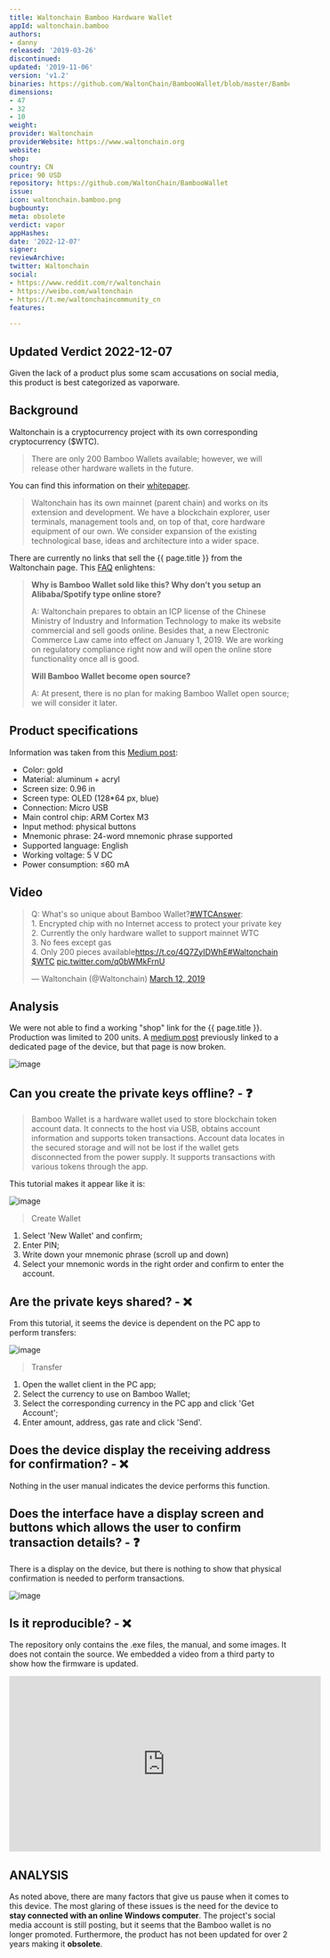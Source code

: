 ```yaml
---
title: Waltonchain Bamboo Hardware Wallet
appId: waltonchain.bamboo
authors:
- danny
released: '2019-03-26'
discontinued: 
updated: '2019-11-06'
version: 'v1.2'
binaries: https://github.com/WaltonChain/BambooWallet/blob/master/BambooWallet_v1.2.exe
dimensions:
- 47
- 32
- 10
weight: 
provider: Waltonchain
providerWebsite: https://www.waltonchain.org
website: 
shop: 
country: CN
price: 90 USD
repository: https://github.com/WaltonChain/BambooWallet
issue: 
icon: waltonchain.bamboo.png
bugbounty: 
meta: obsolete
verdict: vapor
appHashes: 
date: '2022-12-07'
signer: 
reviewArchive: 
twitter: Waltonchain
social:
- https://www.reddit.com/r/waltonchain
- https://weibo.com/waltonchain
- https://t.me/waltonchaincommunity_cn
features: 

---
```


## Updated Verdict 2022-12-07

Given the lack of a product plus some scam accusations on social media, this product is best categorized as vaporware.

## Background

Waltonchain is a cryptocurrency project with its own corresponding cryptocurrency ($WTC). 

> There are only 200 Bamboo Wallets available; however, we will release other hardware wallets in the future.

You can find this information on their [whitepaper](https://www.waltonchain.org/pdf/5ee1c6b5b10cf.pdf).

> Waltonchain has its own mainnet (parent chain) and works on its extension and
development. We have a blockchain explorer, user terminals, management tools and, on top of that, core hardware equipment of our own. We consider expansion of the existing technological base, ideas and architecture into a wider space.

There are currently no links that sell the {{ page.title }} from the Waltonchain page. This [FAQ](https://waltonchain-en.medium.com/waltonchain-bamboo-wallet-faq-1c8c323d761d) enlightens:

> **Why is Bamboo Wallet sold like this? Why don’t you setup an Alibaba/Spotify type online store?**
>
> A: Waltonchain prepares to obtain an ICP license of the Chinese Ministry of Industry and Information Technology to make its website commercial and sell goods online. Besides that, a new Electronic Commerce Law came into effect on January 1, 2019. We are working on regulatory compliance right now and will open the online store functionality once all is good.
>
> **Will Bamboo Wallet become open source?**
>
> A: At present, there is no plan for making Bamboo Wallet open source; we will consider it later.

## Product specifications

Information was taken from this [Medium post](https://waltonchain-en.medium.com/waltonchain-bamboo-wallet-faq-1c8c323d761d):
>
- Color: gold
- Material: aluminum + acryl
- Screen size: 0.96 in
- Screen type: OLED (128*64 px, blue)
- Connection: Micro USB
- Main control chip: ARM Cortex M3
- Input method: physical buttons
- Mnemonic phrase: 24-word mnemonic phrase supported
- Supported language: English
- Working voltage: 5 V DC
- Power consumption: ≤60 mA

## Video 

<blockquote class="twitter-tweet"><p lang="en" dir="ltr">Q: What&#39;s so unique about Bamboo Wallet?<a href="https://twitter.com/hashtag/WTCAnswer?src=hash&amp;ref_src=twsrc%5Etfw">#WTCAnswer</a>:<br>1. Encrypted chip with no Internet access to protect your private key<br>2. Currently the only hardware wallet to support mainnet WTC<br>3. No fees except gas<br>4. Only 200 pieces available<a href="https://t.co/4Q7ZyIDWhE">https://t.co/4Q7ZyIDWhE</a><a href="https://twitter.com/hashtag/Waltonchain?src=hash&amp;ref_src=twsrc%5Etfw">#Waltonchain</a> <a href="https://twitter.com/search?q=%24WTC&amp;src=ctag&amp;ref_src=twsrc%5Etfw">$WTC</a> <a href="https://t.co/q0bWMkFrnU">pic.twitter.com/q0bWMkFrnU</a></p>&mdash; Waltonchain (@Waltonchain) <a href="https://twitter.com/Waltonchain/status/1105453386818818048?ref_src=twsrc%5Etfw">March 12, 2019</a></blockquote> <script async src="https://platform.twitter.com/widgets.js" charset="utf-8"></script>

## Analysis 

We were not able to find a working "shop" link for the {{ page.title }}. Production was limited to 200 units. A [medium post](https://waltonchain-en.medium.com/waltonchain-bamboo-wallet-limited-pre-sale-da7381abb89e) previously linked to a dedicated page of the device, but that page is now broken.

![image](https://github.com/WaltonChain/BambooWallet/raw/master/pic/8.jpeg)

## Can you create the private keys offline? - ❓

> Bamboo Wallet is a hardware wallet used to store blockchain token account data. It connects to the host via USB, obtains account information and supports token transactions. Account data locates in the secured storage and will not be lost if the wallet gets disconnected from the power supply. It supports transactions with various tokens through the app. 

This tutorial makes it appear like it is: 

![image](https://github.com/WaltonChain/BambooWallet/raw/master/pic/6.jpeg)

> Create Wallet
> 
1. Select 'New Wallet' and confirm;
2. Enter PIN;
3. Write down your mnemonic phrase (scroll up and down)
4. Select your mnemonic words in the right order and confirm to enter the account. 

## Are the private keys shared? - ❌

From this tutorial, it seems the device is dependent on the PC app to perform transfers: 

![image](https://github.com/WaltonChain/BambooWallet/raw/master/pic/7.jpeg)

> Transfer
> 
1. Open the wallet client in the PC app;
2. Select the currency to use on Bamboo Wallet;
3. Select the corresponding currency in the PC app and click 'Get Account';
4. Enter amount, address, gas rate and click 'Send'.

## Does the device display the receiving address for confirmation? - ❌

Nothing in the user manual indicates the device performs this function.

## Does the interface have a display screen and buttons which allows the user to confirm transaction details? - ❓

There is a display on the device, but there is nothing to show that physical confirmation is needed to perform transactions. 

![image](https://github.com/WaltonChain/BambooWallet/raw/master/pic/8.jpeg)

## Is it reproducible? - ❌ 

The repository only contains the .exe files, the manual, and some images. It does not contain the source. We embedded a video from a third party to show how the firmware is updated.

<iframe width="560" height="315" src="https://www.youtube.com/embed/-CSJSSNFi08" title="YouTube video player" frameborder="0" allow="accelerometer; autoplay; clipboard-write; encrypted-media; gyroscope; picture-in-picture" allowfullscreen></iframe>

## ANALYSIS

As noted above, there are many factors that give us pause when it comes to this device. The most glaring of these issues is the need for the device to **stay connected with an online Windows computer**. The project's social media account is still posting, but it seems that the Bamboo wallet is no longer promoted. Furthermore, the product has not been updated for over 2 years making it **obsolete**. 

